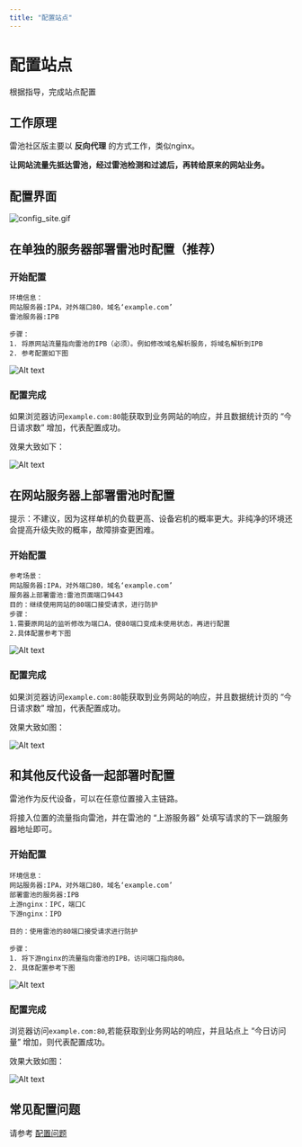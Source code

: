 ```yaml
---
title: "配置站点"
---
```


# 配置站点

根据指导，完成站点配置

## 工作原理

雷池社区版主要以 **反向代理** 的方式工作，类似nginx。

**让网站流量先抵达雷池，经过雷池检测和过滤后，再转给原来的网站业务。**

## 配置界面

![config_site.gif](/images/gif/config_site.gif)

## 在单独的服务器部署雷池时配置（推荐）

### 开始配置

```shell
环境信息：
网站服务器:IPA，对外端口80，域名‘example.com’
雷池服务器:IPB

步骤：
1. 将原网站流量指向雷池的IPB（必须）。例如修改域名解析服务，将域名解析到IPB
2. 参考配置如下图
```

![Alt text](/images/docs/guide_config/config_site2.png)

### 配置完成

如果浏览器访问`example.com:80`能获取到业务网站的响应，并且数据统计页的 “今日请求数” 增加，代表配置成功。


效果大致如下：

![Alt text](/images/docs/guide_config/deploy_on_separate_server.svg)

## 在网站服务器上部署雷池时配置

提示：不建议，因为这样单机的负载更高、设备宕机的概率更大。非纯净的环境还会提高升级失败的概率，故障排查更困难。

### 开始配置

```shell
参考场景：
网站服务器:IPA，对外端口80，域名‘example.com’
服务器上部署雷池:雷池页面端口9443
目的：继续使用网站的80端口接受请求，进行防护
步骤：
1.需要原网站的监听修改为端口A，使80端口变成未使用状态，再进行配置
2.具体配置参考下图
```

![Alt text](/images/docs/guide_config/config_site1.png)

<!-- ### 参考视频

<video width="640" height="360" controls id="mp4" src="https://chaitin-marketing-public.oss-cn-beijing.aliyuncs.com/chaitin-website/safeline.mp4" type="video/mp4">

</video> -->

### 配置完成

如果浏览器访问`example.com:80`能获取到业务网站的响应，并且数据统计页的 “今日请求数” 增加，代表配置成功。

效果大致如图：

![Alt text](/images/docs/guide_config/deploy_on_web_server.svg)

## 和其他反代设备一起部署时配置

雷池作为反代设备，可以在任意位置接入主链路。

将接入位置的流量指向雷池，并在雷池的 “上游服务器” 处填写请求的下一跳服务器地址即可。

### 开始配置

```shell
环境信息：
网站服务器:IPA，对外端口80，域名‘example.com’
部署雷池的服务器:IPB
上游nginx：IPC，端口C
下游nginx：IPD

目的：使用雷池的80端口接受请求进行防护

步骤：
1. 将下游nginx的流量指向雷池的IPB，访问端口指向80。
2. 具体配置参考下图
```

![Alt text](/images/docs/guide_config/config_site3.png)

### 配置完成

浏览器访问`example.com:80`,若能获取到业务网站的响应，并且站点上 “今日访问量” 增加，则代表配置成功。

效果大致如图：

![Alt text](/images/docs/guide_config/deploy_with_other_server.svg)

## 常见配置问题

请参考 [配置问题](/faq/config)

